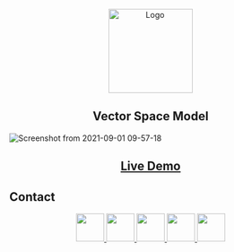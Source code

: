 <br />
<div align="center">
  <a href="https://github.com/ehabAbdelMawla/Vector-Space-Model">
    <img src="https://user-images.githubusercontent.com/51888513/189500586-cfd8398b-c7bf-4505-abe9-b62af7e3255a.png" alt="Logo" width="150" >
  </a>



  <h2 align="center">Vector Space Model</h2>

</div>


![Screenshot from 2021-09-01 09-57-18](https://user-images.githubusercontent.com/51888513/131668221-913b47e2-eba4-4541-b44d-d300ddeea08b.png)

## <p align=center><a href="https://test-ehab-flask.herokuapp.com/">Live Demo</a></p>
 <!-- CONTACT -->
## Contact
<p align="center">
<a  href="mailto:eabdo1474@gmail.com">
 <img src="https://user-images.githubusercontent.com/51888513/188922645-da22d955-0b02-46d9-8145-564b54316d87.png" width="50"/> 
</a>
<a href="https://www.youtube.com/channel/UCnoe7bD7w2fWYlNzqY3qjLA">
<img src="https://user-images.githubusercontent.com/51888513/188924271-4554ab67-60b6-46db-9d38-b5d284bfc324.png" width="50"/>
</a>
<a href="https://www.linkedin.com/in/ehab-abdel-mawla-9b20aa183">
<img src="https://user-images.githubusercontent.com/51888513/188924356-4578aa1f-26c0-4310-a16d-f4eb3c891b8d.png" width="50"/>
</a>
<a href="https://codepen.io/ehabAbdelMola"><img src="https://user-images.githubusercontent.com/51888513/188924374-5169b372-1eda-4639-95b7-ceacbe31b861.png"   width="50"/> </a>
<a href="https://www.instagram.com/abdoehab4551/"><img src="https://user-images.githubusercontent.com/51888513/188924858-1b4bd316-4259-4f22-be15-0872c31ebc12.png"   width="50"/> </a>

</p>
